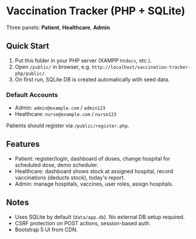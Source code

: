 # Vaccination Tracker (PHP + SQLite)

Three panels: **Patient**, **Healthcare**, **Admin**.

## Quick Start
1. Put this folder in your PHP server (XAMPP `htdocs`, etc.).
2. Open `/public/` in browser, e.g. `http://localhost/vaccination-tracker-php/public/`.
3. On first run, SQLite DB is created automatically with seed data.

### Default Accounts
- Admin: `admin@example.com` / `admin123`
- Healthcare: `nurse@example.com` / `nurse123`

Patients should register via `/public/register.php`.

## Features
- Patient: register/login, dashboard of doses, change hospital for scheduled dose, demo scheduler.
- Healthcare: dashboard shows stock at assigned hospital, record vaccinations (deducts stock), today's report.
- Admin: manage hospitals, vaccines, user roles, assign hospitals.

## Notes
- Uses SQLite by default (`data/app.db`). No external DB setup required.
- CSRF protection on POST actions, session-based auth.
- Bootstrap 5 UI from CDN.
